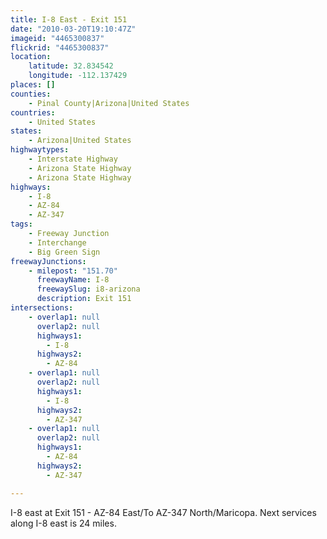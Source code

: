 ```yaml
---
title: I-8 East - Exit 151
date: "2010-03-20T19:10:47Z"
imageid: "4465300837"
flickrid: "4465300837"
location:
    latitude: 32.834542
    longitude: -112.137429
places: []
counties:
    - Pinal County|Arizona|United States
countries:
    - United States
states:
    - Arizona|United States
highwaytypes:
    - Interstate Highway
    - Arizona State Highway
    - Arizona State Highway
highways:
    - I-8
    - AZ-84
    - AZ-347
tags:
    - Freeway Junction
    - Interchange
    - Big Green Sign
freewayJunctions:
    - milepost: "151.70"
      freewayName: I-8
      freewaySlug: i8-arizona
      description: Exit 151
intersections:
    - overlap1: null
      overlap2: null
      highways1:
        - I-8
      highways2:
        - AZ-84
    - overlap1: null
      overlap2: null
      highways1:
        - I-8
      highways2:
        - AZ-347
    - overlap1: null
      overlap2: null
      highways1:
        - AZ-84
      highways2:
        - AZ-347

---
```

I-8 east at Exit 151 - AZ-84 East/To AZ-347 North/Maricopa.  Next services along I-8 east is 24 miles.